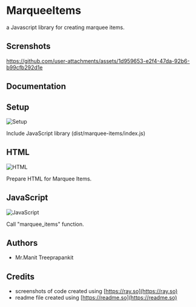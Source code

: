 
# MarqueeItems

a Javascript library for creating marquee items.

## Screnshots

https://github.com/user-attachments/assets/1d959653-e2f4-47da-92b6-b99cfb292d1e

## Documentation

## Setup

![Setup](https://github.com/user-attachments/assets/f015c5d6-cdf7-4e11-b2c3-2a842bbd9ef7)

Include JavaScript library (dist/marquee-items/index.js)

## HTML

![HTML](https://github.com/user-attachments/assets/0083fd7c-4dba-43ab-bf1a-0d85da43618e)

Prepare HTML for Marquee Items. 

## JavaScript

![JavaScript](https://github.com/user-attachments/assets/5560c892-4e93-425b-bccb-190d97467f4c)

Call "marquee_items" function.

## Authors

- Mr.Manit Treeprapankit

## Credits

- screenshots of code created using [https://ray.so](https://ray.so)
- readme file created using [https://readme.so](https://readme.so)

